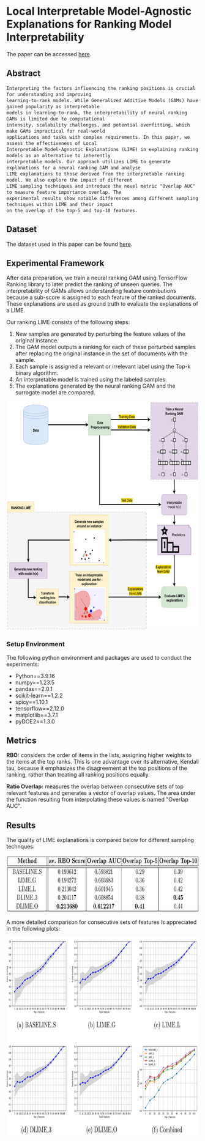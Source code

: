 #  Local Interpretable Model-Agnostic Explanations for Ranking Model Interpretability

The paper can be accessed [here](https://drive.google.com/file/d/1RE97DIV4TzdWkpBDbKeD1l_xTj0B8doy/view?usp=sharing).

## Abstract

```
Interpreting the factors influencing the ranking positions is crucial for understanding and improving
learning-to-rank models. While Generalized Additive Models (GAMs) have gained popularity as interpretable
models in learning-to-rank, the interpretability of neural ranking GAMs is limited due to computational
intensity, scalability challenges, and potential overfitting, which make GAMs impractical for real-world
applications and tasks with complex requirements. In this paper, we assess the effectiveness of Local
Interpretable Model-Agnostic Explanations (LIME) in explaining ranking models as an alternative to inherently
interpretable models. Our approach utilizes LIME to generate explanations for a neural ranking GAM and analyse
LIME explanations to those derived from the interpretable ranking model. We also explore the impact of different
LIME sampling techniques and introduce the novel metric "Overlap AUC" to measure feature importance overlap. The
experimental results show notable differences among different sampling techniques within LIME and their impact
on the overlap of the top-5 and top-10 features.
```
## Dataset
The dataset used in this paper can be found [here](https://webscope.sandbox.yahoo.com/catalog.php?datatype=c&guccounter=1&guce_referrer=aHR0cHM6Ly93d3cuZ29vZ2xlLmNvbS8&guce_referrer_sig=AQAAABaUSejzCXXbRx_JEL4wOe861J9oqcg6mVwOEukD-zkS7GMD_dz3UpGnBxfZxq7ZHyA0jKLQ6VTXl-vBmvxJ_X2pb2P60L3Z1AYJoCtsxYMJUtTvV3RLmLxkfGyVnHMKuBMgN_ir9x_eCmLlYmdwWwHL5813V7Ks-Lube4hY1QOx).

## Experimental Framework

After data preparation, we train a neural ranking GAM using TensorFlow Ranking library to later predict the ranking of unseen queries. The interpretability of GAMs allows understanding feature contributions because a sub-score is assigned to each feature of the ranked documents. These explanations are used as ground truth to evaluate the explanations of a LIME.

Our ranking LIME consists of the following steps: 

1. New samples are generated by perturbing the feature values of the original instance. 
2. The GAM model outputs a ranking for each of these perturbed samples after replacing the
original instance in the set of documents with the sample.
3. Each sample is assigned a relevant or irrelevant label using the Top-k binary algorithm. 
4. An interpretable model is trained using the labeled samples. 
5. The explanations generated by the neural ranking GAM and the surrogate model are compared.

<img src="img/diagram.png" alt="Diagram experiment" width="700" height="600">

### Setup Environment

The following python environment and packages are used to conduct the experiments:
- Python==3.9.16
- numpy==1.23.5
- pandas==2.0.1
- scikit-learn==1.2.2
- spicy==1.10.1
- tensorflow==2.12.0
- matplotlib==3.7.1
- pyDOE2==1.3.0

## Metrics

<b>RBO:</b> considers the order of items in the lists, assigning higher weights to the items at the top ranks. This is one advantage over its alternative, Kendall tau, because it emphasizes the disagreement at the top positions of the ranking, rather than treating all ranking positions equally. 

<b>Ratio Overlap:</b> measures the overlap between consecutive sets of top relevant features and generates a vector of overlap values. The area under the function resulting from interpolating these values is named "Overlap AUC".

## Results

The quality of LIME explanations is compared below for different sampling technques: 

<img src="img/table_results.png" alt="Table showing each sampling technique and the metrics" width="700" height="150">

A more detailed comparison for consecutive sets of features is appreciated in the following plots:

<img src="img/ratio_overlap.png" alt="Table showing each sampling technique and the metrics" width="800" height="520">
